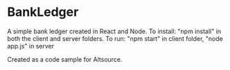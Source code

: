 # BankLedger
A simple bank ledger created in React and Node.
To install: "npm install" in both the client and server folders.
To run: "npm start" in client folder, "node app.js" in server

Created as a code sample for Altsource.
